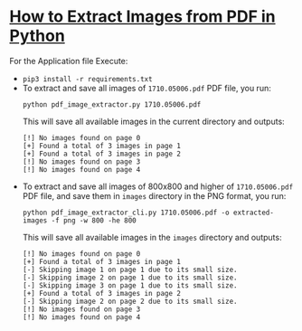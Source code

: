 # [How to Extract Images from PDF in Python](https://www.thepythoncode.com/article/extract-pdf-images-in-python)
For the Application file Execute:
- `pip3 install -r requirements.txt`
- To extract and save all images of `1710.05006.pdf` PDF file, you run:
    ```
    python pdf_image_extractor.py 1710.05006.pdf
    ```
    This will save all available images in the current directory and outputs:
    ```
    [!] No images found on page 0
    [+] Found a total of 3 images in page 1
    [+] Found a total of 3 images in page 2
    [!] No images found on page 3
    [!] No images found on page 4
    ```
- To extract and save all images of 800x800 and higher of `1710.05006.pdf` PDF file, and save them in `images` directory in the PNG format, you run:
    ```
    python pdf_image_extractor_cli.py 1710.05006.pdf -o extracted-images -f png -w 800 -he 800
    ```
    This will save all available images in the `images` directory and outputs:
    ```
    [!] No images found on page 0
    [+] Found a total of 3 images in page 1
    [-] Skipping image 1 on page 1 due to its small size.
    [-] Skipping image 2 on page 1 due to its small size.
    [-] Skipping image 3 on page 1 due to its small size.
    [+] Found a total of 3 images in page 2
    [-] Skipping image 2 on page 2 due to its small size.
    [!] No images found on page 3
    [!] No images found on page 4
    ```
